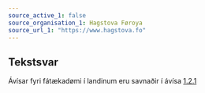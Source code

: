 ```yaml
---
source_active_1: false
source_organisation_1: Hagstova Føroya
source_url_1: "https://www.hagstova.fo"
---
```

## Tekstsvar  
Ávísar fyri fátækadømi í landinum eru savnaðir í ávísa [1.2.1](https://sdg.hagstova.fo/sdg-site/1-2-1/)
